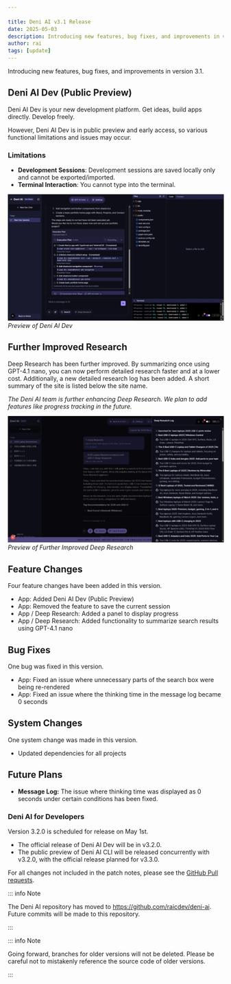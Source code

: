 ```yaml
---

title: Deni AI v3.1 Release
date: 2025-05-03
description: Introducing new features, bug fixes, and improvements in version 3.1.
author: rai
tags: [update]
---
```


Introducing new features, bug fixes, and improvements in version 3.1.

<!-- more -->

## Deni AI Dev (Public Preview)

Deni AI Dev is your new development platform. Get ideas, build apps directly. Develop freely.

However, Deni AI Dev is in public preview and early access, so various functional limitations and issues may occur.

### Limitations

- **Development Sessions**: Development sessions are saved locally only and cannot be exported/imported.
- **Terminal Interaction**: You cannot type into the terminal.

![Preview of Deni AI Dev](deni-ai-dev.png)
_Preview of Deni AI Dev_

## Further Improved Research

Deep Research has been further improved. By summarizing once using GPT-4.1 nano, you can now perform detailed research faster and at a lower cost. Additionally, a new detailed research log has been added. A short summary of the site is listed below the site name.

_The Deni AI team is further enhancing Deep Research. We plan to add features like progress tracking in the future._

![Preview of Further Improved Deep Research](deep-research.png)
_Preview of Further Improved Deep Research_

## Feature Changes

Four feature changes have been added in this version.

- App: Added Deni AI Dev (Public Preview)
- App: Removed the feature to save the current session
- App / Deep Research: Added a panel to display progress
- App / Deep Research: Added functionality to summarize search results using GPT-4.1 nano

## Bug Fixes

One bug was fixed in this version.

- App: Fixed an issue where unnecessary parts of the search box were being re-rendered
- App: Fixed an issue where the thinking time in the message log became 0 seconds

## System Changes

One system change was made in this version.

- Updated dependencies for all projects

## Future Plans

- **Message Log:** The issue where thinking time was displayed as 0 seconds under certain conditions has been fixed.

### Deni AI for Developers

Version 3.2.0 is scheduled for release on May 1st.

- The official release of Deni AI Dev will be in v3.2.0.
- The public preview of Deni AI CLI will be released concurrently with v3.2.0, with the official release planned for v3.3.0.

For all changes not included in the patch notes, please see the [GitHub Pull requests](https://github.com/raicdev/deni-ai/pull/32).

::: info Note

The Deni AI repository has moved to https://github.com/raicdev/deni-ai. Future commits will be made to this repository.

:::

::: info Note

Going forward, branches for older versions will not be deleted. Please be careful not to mistakenly reference the source code of older versions.

:::
